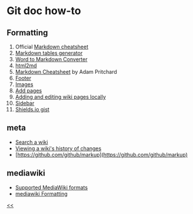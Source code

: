 # Git doc how-to
## Formatting
1. Official [Markdown cheatsheet](https://guides.github.com/pdfs/markdown-cheatsheet-online.pdf)
2. [Markdown tables generator](http://www.tablesgenerator.com/markdown_tables)
3. [Word to Markdown Converter](http://word-to-markdown.herokuapp.com/)
4. [html2md](https://domchristie.github.io/to-markdown/)
5. [Markdown Cheatsheet](https://github.com/adam-p/markdown-here/wiki/Markdown-Cheatsheet) by Adam Pritchard
5. [Footer](https://help.github.com/articles/creating-a-footer/)
6. [Images](https://help.github.com/articles/adding-images-to-wikis/)
7. [Add pages](https://help.github.com/articles/adding-wiki-pages-via-the-online-interface/)
8. [Adding and editing wiki pages locally](https://help.github.com/articles/adding-and-editing-wiki-pages-locally/)
9. [Sidebar](https://help.github.com/articles/creating-a-sidebar/)
10. [Shields.io gist](https://gist.github.com/illegitimis/c227c46b9a495cc927244ab805e4358f)

## meta
- [Search a wiki](https://help.github.com/articles/searching-wikis/)
- [Viewing a wiki's history of changes](https://help.github.com/articles/viewing-a-wiki-s-history-of-changes/)
- [https://github.com/github/markup](https://github.com/github/markup)

## mediawiki
+ [Supported MediaWiki formats](https://help.github.com/articles/supported-mediawiki-formats/)
+ [mediawiki Formatting](https://www.mediawiki.org/wiki/Help:Formatting)

[<<](https://github.com/illegitimis/Tutorial/)
